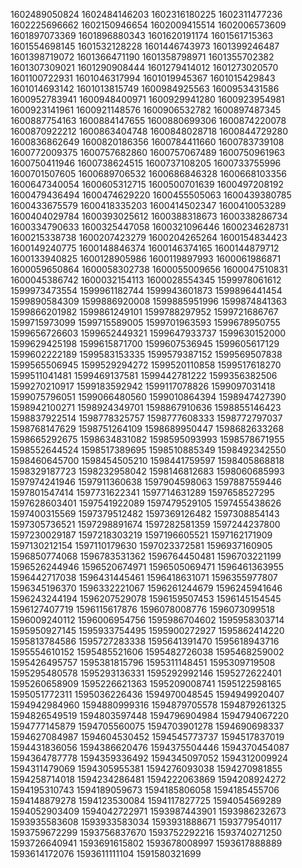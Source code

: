 1602489050824
1602484146203
1602316180225
1602311477236
1602225696662
1602150946654
1602009415514
1602006573609
1601897073369
1601896880343
1601620191174
1601561715363
1601554698145
1601532128228
1601446743973
1601399246487
1601398719072
1601366471190
1601358798971
1601355702382
1601307309021
1601290908444
1601279414012
1601273020570
1601100722931
1601046317994
1601019945367
1601015429843
1601014693142
1601013815749
1600984925563
1600953431586
1600952783941
1600948400971
1600929941280
1600923954981
1600923141961
1600921148576
1600906532782
1600897487345
1600887754163
1600884147655
1600880699306
1600874220078
1600870922212
1600863404748
1600848028718
1600844729280
1600836862649
1600820186356
1600784411660
1600783739108
1600772009375
1600757682860
1600757067489
1600750961963
1600750411946
1600738624515
1600737108205
1600733755996
1600701507605
1600689706532
1600686846328
1600668103356
1600647340054
1600605312715
1600500701639
1600497208192
1600479436494
1600474629220
1600455505063
1600439380785
1600433675579
1600418335203
1600414502347
1600410053289
1600404029784
1600393025612
1600388318673
1600338286734
1600334790633
1600325447058
1600321096446
1600234628731
1600215338738
1600207423279
1600204265264
1600154834423
1600149240775
1600148846374
1600146374165
1600144879712
1600133940825
1600128905986
1600119897993
1600061986871
1600059650864
1600058302738
1600055009656
1600047510831
1600045386742
1600032154113
1600028554345
1599978061612
1599973473554
1599961182744
1599943601873
1599896441454
1599890584309
1599886920008
1599885951996
1599874841363
1599866201982
1599861249101
1599788297952
1599721686767
1599715973099
1599715589005
1599701963593
1599678950755
1599656726603
1599652449321
1599647933737
1599630152000
1599629425198
1599615871700
1599607536945
1599605617129
1599602222189
1599583153335
1599579387152
1599569507838
1599565506945
1599529294272
1599520110858
1599517618270
1599511041481
1599469137581
1599442781222
1599356382506
1599270210917
1599183592942
1599117078826
1599097031418
1599075796051
1599066480560
1599010864394
1598947427390
1598942100271
1598924349701
1598867910636
1598855146423
1598837922514
1598778325757
1598777608333
1598772797037
1598768147629
1598751264109
1598689950447
1598682633268
1598665292675
1598634831082
1598595093993
1598578671955
1598552644524
1598517389695
1598510885349
1598492342550
1598460645700
1598454505210
1598441759597
1598405868818
1598329187723
1598232958042
1598146812683
1598060685993
1597974241946
1597911360638
1597904598063
1597887559446
1597801547414
1597731622341
1597714631289
1597658527295
1597628603401
1597541922089
1597479529105
1597455438626
1597400315569
1597379512482
1597369126482
1597308854143
1597305736521
1597298891674
1597282581359
1597244237800
1597230029187
1597218303219
1597196605521
1597162171909
1597130212154
1597110179630
1597023372581
1596937160905
1596850774068
1596783531362
1596764450481
1596703221199
1596526244946
1596520674971
1596505069471
1596461363955
1596442717038
1596431445461
1596418631071
1596355977807
1596345196370
1596332221067
1596261244679
1596245941646
1596243244194
1596207529078
1596159507453
1596145154545
1596127407719
1596115617876
1596078008776
1596073099518
1596009240112
1596006954756
1595986704602
1595958303714
1595950927145
1595933754495
1595900272927
1595862414220
1595813784586
1595727283338
1595641391470
1595618943716
1595554610152
1595485521606
1595482726038
1595468259002
1595426495757
1595381815796
1595311148451
1595309719508
1595295480578
1595293136331
1595292992146
1595272622401
1595260658909
1595226621363
1595209008741
1595122598165
1595051772311
1595036226436
1594970048545
1594949920407
1594942984960
1594880999316
1594879705578
1594879261325
1594826549519
1594803597448
1594796904984
1594794067220
1594777145879
1594705560075
1594703901278
1594690698337
1594627084987
1594604530452
1594545773737
1594517837019
1594431836056
1594386620476
1594375504446
1594370454087
1594364787778
1594359336492
1594345097052
1594312009924
1594311479069
1594305955381
1594276093038
1594270981855
1594258714018
1594234286481
1594222063869
1594208924272
1594195310743
1594189059673
1594185806058
1594185455706
1594148879278
1594123530084
1594117827725
1594054569289
1594052903409
1594042722971
1593987443901
1593986232673
1593935583608
1593933583034
1593931888671
1593779540117
1593759672299
1593756837670
1593752292216
1593740271250
1593726640941
1593691615802
1593678008997
1593617888889
1593614172076
1593611111104
1591580321699


